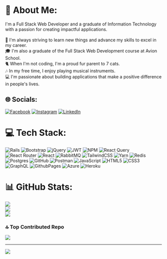 # 💫 About Me:
I'm a Full Stack Web Developer and a graduate of Information Technology with a passion for creating impactful applications.<br><br>🌟 I'm always striving to learn new things and advance my skills to excel in my career.<br>🎓 I'm also a graduate of the Full Stack Web Development course at Avion School.<br>🐈 When I'm not coding, I'm a proud fur parent to 7 cats.<br>🎶 In my free time, I enjoy playing musical instruments.<br>💻 I'm passionate about building applications that make a positive difference in people's lives.


## 🌐 Socials:
[![Facebook](https://img.shields.io/badge/Facebook-%231877F2.svg?logo=Facebook&logoColor=white)](https://facebook.com/nealcosico) [![Instagram](https://img.shields.io/badge/Instagram-%23E4405F.svg?logo=Instagram&logoColor=white)](https://instagram.com/zzsticko) [![LinkedIn](https://img.shields.io/badge/LinkedIn-%230077B5.svg?logo=linkedin&logoColor=white)](https://linkedin.com/in/neal-matthew-cosico) 

# 💻 Tech Stack:
![Rails](https://img.shields.io/badge/rails-%23CC0000.svg?style=flat&logo=ruby-on-rails&logoColor=white) ![Bootstrap](https://img.shields.io/badge/bootstrap-%238511FA.svg?style=flat&logo=bootstrap&logoColor=white) ![jQuery](https://img.shields.io/badge/jquery-%230769AD.svg?style=flat&logo=jquery&logoColor=white) ![JWT](https://img.shields.io/badge/JWT-black?style=flat&logo=JSON%20web%20tokens) ![NPM](https://img.shields.io/badge/NPM-%23CB3837.svg?style=flat&logo=npm&logoColor=white) ![React Query](https://img.shields.io/badge/-React%20Query-FF4154?style=flat&logo=react%20query&logoColor=white) ![React Router](https://img.shields.io/badge/React_Router-CA4245?style=flat&logo=react-router&logoColor=white) ![React](https://img.shields.io/badge/react-%2320232a.svg?style=flat&logo=react&logoColor=%2361DAFB) ![RabbitMQ](https://img.shields.io/badge/rabbitmq-FF6600?style=flat&logo=rabbitmq&logoColor=white) ![TailwindCSS](https://img.shields.io/badge/tailwindcss-%2338B2AC.svg?style=flat&logo=tailwind-css&logoColor=white) ![Yarn](https://img.shields.io/badge/yarn-%232C8EBB.svg?style=flat&logo=yarn&logoColor=white) ![Redis](https://img.shields.io/badge/redis-%23DD0031.svg?style=flat&logo=redis&logoColor=white) ![Postgres](https://img.shields.io/badge/postgres-%23316192.svg?style=flat&logo=postgresql&logoColor=white) ![GitHub](https://img.shields.io/badge/github-%23121011.svg?style=flat&logo=github&logoColor=white) ![Postman](https://img.shields.io/badge/Postman-FF6C37?style=flat&logo=postman&logoColor=white) ![JavaScript](https://img.shields.io/badge/javascript-%23323330.svg?style=flat&logo=javascript&logoColor=%23F7DF1E) ![HTML5](https://img.shields.io/badge/html5-%23E34F26.svg?style=flat&logo=html5&logoColor=white) ![CSS3](https://img.shields.io/badge/css3-%231572B6.svg?style=flat&logo=css3&logoColor=white) ![GraphQL](https://img.shields.io/badge/-GraphQL-E10098?style=flat&logo=graphql&logoColor=white) ![GithubPages](https://img.shields.io/badge/github%20pages-121013?style=flat&logo=github&logoColor=white) ![Azure](https://img.shields.io/badge/azure-%230072C6.svg?style=flat&logo=microsoftazure&logoColor=white) ![Heroku](https://img.shields.io/badge/heroku-%23430098.svg?style=flat&logo=heroku&logoColor=white)
# 📊 GitHub Stats:
![](https://github-readme-stats.vercel.app/api?username=Freigth&theme=dark&hide_border=true&include_all_commits=true&count_private=false)<br/>
![](https://github-readme-streak-stats.herokuapp.com/?user=Freigth&theme=dark&hide_border=true)<br/>
![](https://github-readme-stats.vercel.app/api/top-langs/?username=Freigth&theme=dark&hide_border=true&include_all_commits=true&count_private=false&layout=compact)

### 🔝 Top Contributed Repo
![](https://github-contributor-stats.vercel.app/api?username=Freigth&limit=5&theme=dark&combine_all_yearly_contributions=true)

---
[![](https://visitcount.itsvg.in/api?id=Freigth&icon=5&color=0)](https://visitcount.itsvg.in)

<!-- Proudly created with GPRM ( https://gprm.itsvg.in ) -->
